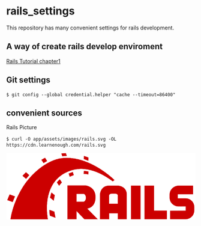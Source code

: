 # rails_settings

This repository has many convenient settings for rails development.

## A way of create rails develop enviroment
[Rails Tutorial chapter1](https://railstutorial.jp/chapters/beginning?version=6.0#cha-beginning)


## Git settings
```console:Terminal
$ git config --global credential.helper "cache --timeout=86400"
```

## convenient sources
Rails Picture
```console:Terminal
$ curl -O app/assets/images/rails.svg -OL https://cdn.learnenough.com/rails.svg
```
![Rails Picture](/rails.svg)
